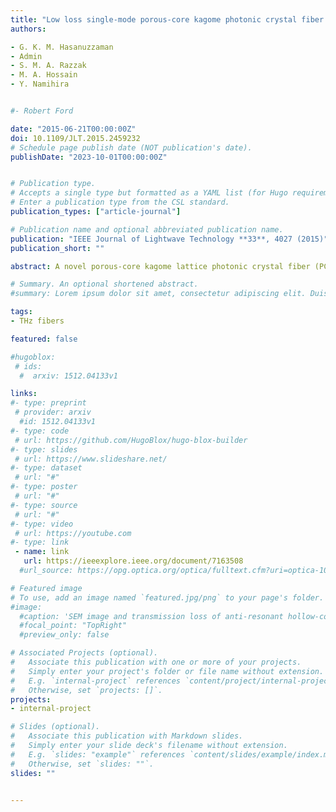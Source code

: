 ```yaml
---
title: "Low loss single-mode porous-core kagome photonic crystal fiber for THz wave guidance"
authors:

- G. K. M. Hasanuzzaman
- Admin
- S. M. A. Razzak
- M. A. Hossain
- Y. Namihira


#- Robert Ford

date: "2015-06-21T00:00:00Z"
doi: 10.1109/JLT.2015.2459232
# Schedule page publish date (NOT publication's date).
publishDate: "2023-10-01T00:00:00Z"


# Publication type.
# Accepts a single type but formatted as a YAML list (for Hugo requirements).
# Enter a publication type from the CSL standard.
publication_types: ["article-journal"]

# Publication name and optional abbreviated publication name.
publication: "IEEE Journal of Lightwave Technology **33**, 4027 (2015)"
publication_short: ""

abstract: A novel porous-core kagome lattice photonic crystal fiber (PCF) is designed and analyzed in this paper for terahertz (THz) wave guidance. Using finite element method (FEM), properties of the proposed kagome lattice PCF are simulated in details including the effective material loss (EML), confinement loss, single-mode propagation, dispersion profile, and fraction of power in the porous-core with different core porosity. Simulation results indicate that 82.5% of bulk material loss of Topas can be reduced by using core porosity of 70%. The calculated EML is as low as 0.035 cm^−1 at operating frequency 1 THz. In addition, the proposed PCF also exhibits relatively low confinement loss and a much more flattened dispersion profile with single mode propagation.

# Summary. An optional shortened abstract.
#summary: Lorem ipsum dolor sit amet, consectetur adipiscing elit. Duis posuere tellus ac convallis placerat. Proin tincidunt magna sed ex sollicitudin condimentum.

tags:
- THz fibers

featured: false

#hugoblox:
 # ids:
  #  arxiv: 1512.04133v1

links:
#- type: preprint
 # provider: arxiv
  #id: 1512.04133v1
#- type: code
 # url: https://github.com/HugoBlox/hugo-blox-builder
#- type: slides
 # url: https://www.slideshare.net/
#- type: dataset
 # url: "#"
#- type: poster
 # url: "#"
#- type: source
 # url: "#"
#- type: video
 # url: https://youtube.com
#- type: link
 - name: link
   url: https://ieeexplore.ieee.org/document/7163508
  #url_source: https://opg.optica.org/optica/fulltext.cfm?uri=optica-10-10-1253

# Featured image
# To use, add an image named `featured.jpg/png` to your page's folder. 
#image:
  #caption: 'SEM image and transmission loss of anti-resonant hollow-core fiber'
  #focal_point: "TopRight"
  #preview_only: false

# Associated Projects (optional).
#   Associate this publication with one or more of your projects.
#   Simply enter your project's folder or file name without extension.
#   E.g. `internal-project` references `content/project/internal-project/index.md`.
#   Otherwise, set `projects: []`.
projects:
- internal-project

# Slides (optional).
#   Associate this publication with Markdown slides.
#   Simply enter your slide deck's filename without extension.
#   E.g. `slides: "example"` references `content/slides/example/index.md`.
#   Otherwise, set `slides: ""`.
slides: ""


---
```

